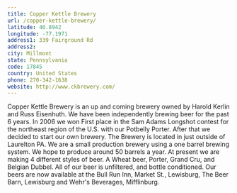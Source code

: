 ```yaml
---
title: Copper Kettle Brewery
url: /copper-kettle-brewery/
latitude: 40.8942
longitude: -77.1971
address1: 339 Fairground Rd
address2: 
city: Millmont
state: Pennsylvania
code: 17845
country: United States
phone: 270-342-1638
website: http://www.ckbrewery.com/
---
```

Copper Kettle Brewery is an up and coming brewery owned by Harold Kerlin and Russ Eisenhuth. We have been independently brewing beer for the past 6 years. In 2006 we won First place in the Sam Adams Longshot contest for the northeast region of the U.S. with our Potbelly Porter. After that we decided to start our own brewery. The Brewery is located in just outside of Laurelton PA. We are a small production brewery using a one barrel brewing system. We hope to produce around 50 barrels a year. At present we are making 4 different styles of beer. A Wheat beer, Porter, Grand Cru, and Belgian Dubbel. All of our beer is unfiltered, and bottle conditioned. Our beers are now available at the Bull Run Inn, Market St., Lewisburg, The Beer Barn, Lewisburg and Wehr's Beverages, Mifflinburg.
